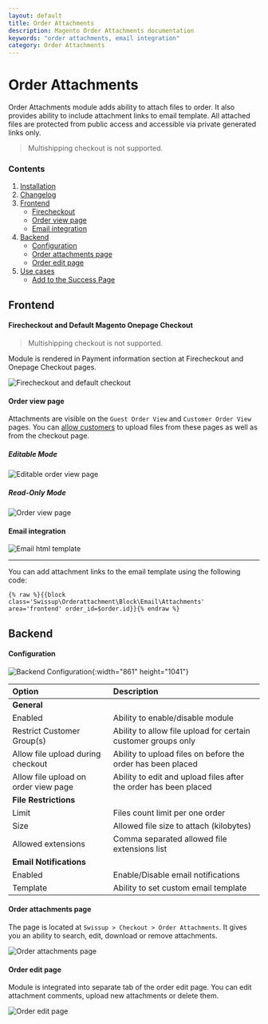 ```yaml
---
layout: default
title: Order Attachments
description: Magento Order Attachments documentation
keywords: "order attachments, email integration"
category: Order Attachments
---
```


# Order Attachments

Order Attachments module adds ability to attach files to order. It also
provides ability to include attachment links to email template. All attached
files are protected from public access and accessible via private generated
links only.

> Multishipping checkout is not supported.

### Contents

 1. [Installation](installation/)
 2. [Changelog](changelog/)
 3. [Frontend](#frontend)
    - [Firecheckout](#firecheckout)
    - [Order view page](#order-view-page)
    - [Email integration](#email-integration)
 4. [Backend](#backend)
    - [Configuration](#configuration)
    - [Order attachments page](#order-attachments-page)
    - [Order edit page](#order-edit-page)
 5. [Use cases](use-cases/)
     -  [Add to the Success Page](use-cases/#add-to-the-success-page)

## Frontend

#### Firecheckout and Default Magento Onepage Checkout

> Multishipping checkout is not supported.

Module is rendered in Payment information section at Firecheckout and Onepage Checkout
pages.

![Firecheckout and default checkout](/images/m2/orderattachment/checkout.png)

#### Order view page
Attachments are visible on the `Guest Order View` and `Customer Order View` pages.
You can [allow customers](#configuration) to upload files from these pages as well as from the
checkout page.

##### Editable Mode

![Editable order view page](/images/m2/orderattachment/edit_view.png)

##### Read-Only Mode

![Order view page](/images/m2/orderattachment/read_view.png)

#### Email integration
![Email html template](/images/m2/orderattachment/email.png)

- - -

You can add attachment links to the email template using the following code:

```
{% raw %}{{block class='Swissup\Orderattachment\Block\Email\Attachments' area='frontend' order_id=$order.id}}{% endraw %}
```

## Backend

#### Configuration

![Backend Configuration](/images/m2/orderattachment/config.png?v=2){:width="861" height="1041"}

Option              | Description
:-------------------|:-----------
**General**|
Enabled             | Ability to enable/disable module
Restrict Customer Group(s) | Ability to allow file upload for certain customer groups only
Allow file upload during checkout | Ability to upload files on before the order has been placed
Allow file upload on order view page | Ability to edit and upload files after the order has been placed
**File Restrictions**|
Limit               | Files count limit per one order
Size                | Allowed file size to attach (kilobytes)
Allowed extensions  | Comma separated allowed file extensions list
**Email Notifications**|
Enabled             | Enable/Disable email notifications
Template            | Ability to set custom email template

#### Order attachments page
The page is located at `Swissup > Checkout > Order Attachments`. It gives you
an ability to search, edit, download or remove attachments.

![Order attachments page](/images/m2/orderattachment/attachment_grid.png)

#### Order edit page
Module is integrated into separate tab of the order edit page. You can
edit attachment comments, upload new attachments or delete them.

![Order edit page](/images/m2/orderattachment/admin_order_view.png)
